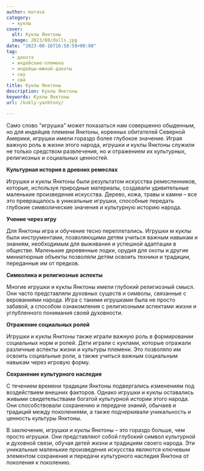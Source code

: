 ```yaml
---
author: morava
category:
  - куклы
cover:
  alt: Куклы Янктоны
  image: 2023/08/dolls.jpg
date: "2023-08-16T16:58:59+00:00"
tag:
  - дакота
  - индейские-племена
  - индейцы-южной-дакоты
  - сиу
  - сша
title: Куклы Янктоны
description: Куклы Янктоны
keywords: Куклы Янктоны
url: /kukly-yanktony/

---
```

Само слово "игрушка" может показаться нам совершенно обыденным, но для индейцев племени Янктоны, коренных обитателей Северной Америки, игрушки имели гораздо более глубокое значение. Играя важную роль в жизни этого народа, игрушки и куклы Янктоны служили не только средством развлечения, но и отражением их культурных, религиозных и социальных ценностей.

**Культурная история в древних ремеслах**

Игрушки и куклы Янктоны были результатом искусства ремесленников, которые, используя природные материалы, создавали удивительные маленькие произведения искусства. Дерево, кожа, травы и камни – все это превращалось в уникальные игрушки, способные передать глубокие символические значения и культурную историю народа.

**Учение через игру**

Для Янктоны игра и обучение тесно переплетались. Игрушки м куклы были инструментами, позволяющими детям учиться важным навыкам и знаниям, необходимым для выживания и успешной адаптации в обществе. Маленькие деревянные лодки, орудия для охоты и другие миниатюрные объекты позволяли детям освоить техники и традиции, переданные им от предков.

**Символика и религиозные аспекты**

Многие игрушки и куклы Янктоны имели глубокий религиозный смысл. Они часто представляли духовных существ и символы, связанные с верованиями народа. Игра с такими игрушками была не просто забавой, а способом ознакомления с религиозными аспектами жизни и углубленного понимания своей духовности.

**Отражение социальных ролей**

Игрушки и куклы Янктоны также играли важную роль в формировании социальных норм и ролей. Дети играли с куклами, которые отражали различные аспекты жизни и культуры племени. Это позволяло им освоить социальные роли, а также учиться важным социальным навыкам через игровую форму.

**Сохранение культурного наследия**

С течением времени традиции Янктоны подвергались изменениям под воздействием внешних факторов. Однако игрушки и куклы оставались живыми свидетельствами богатой культурной истории этого народа. Они способствовали сохранению и передаче знаний, обычаев и традиций между поколениями, а также подчеркивали уникальность и ценность культуры Янктоны.

В заключение, игрушки и куклы Янктоны – это гораздо больше, чем просто игрушки. Они представляют собой глубокий символ культурной и духовной связи, обучая детей жизни и традициям своего народа. Эти уникальные маленькие произведения искусства являются ключевым элементом сохранения и передачи культурного наследия Янктона от поколения к поколению.
